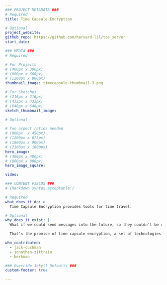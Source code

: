 ```yaml
---
### PROJECT METADATA ###
# Required
title: Time Capsule Encryption

# Optional
project_website:
github_repo: https://github.com/harvard-lil/tce_server
start_date:

### MEDIA ###
# Required

# For Projects
# (400px x 300px)
# (800px x 600px)
# (1200px x 900px)
thumbnail_image: timecapsule-thumbnail-3.png

# For Sketches
# (216px x 216px)
# (432px x 432px)
# (648px x 648px)
sketch_thumbnail_image:

# Optional

# Two aspect ratios needed
# (800px  x 450px)
# (1200px x 675px)
# (1600px x 900px)
# (2100px x 1000px)
hero_image:
# (400px x 400px)
# (800px x 800px)
hero_image_square:

video:

### CONTENT FIELDS ###
# (Markdown syntax acceptable!)

# Required
what_does_it_do: >
  Time Capsule Encryption provides tools for time travel.

# Optional
why_does_it_exist: |
  What if we could send messages into the future, so they couldn't be read until a particular date or event?

  That's the promise of time capsule encryption, a set of technologies for securely storing secrets among distributed archives.

who_contributed:
  - jack-cushman
  - jonathan-zittrain
  - berkman

### Override Jekyll Defaults ###
custom-footer: true

---
```

